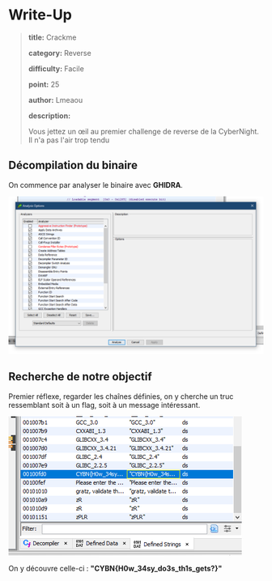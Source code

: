 # Write-Up
> **title:** Crackme
>
> **category:** Reverse
>
> **difficulty:** Facile
>
> **point:** 25
>
> **author:** Lmeaou
>
> **description:**
>
> Vous jettez un œil au premier challenge de reverse de la CyberNight. Il n'a pas l'air trop tendu

## Décompilation du binaire

On commence par analyser le binaire avec **GHIDRA**.

![Analysis](images/analysis.png)


## Recherche de notre objectif

Premier réflexe, regarder les chaînes définies, on y cherche un truc ressemblant soit à un flag, soit à un message intéressant.

![Defined string](images/defined_string.png)

On y découvre celle-ci :
**"CYBN{H0w_34sy_do3s_th1s_gets?}"**
